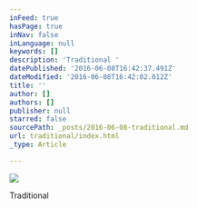 ```yaml
---
inFeed: true
hasPage: true
inNav: false
inLanguage: null
keywords: []
description: 'Traditional '
datePublished: '2016-06-08T16:42:37.491Z'
dateModified: '2016-06-08T16:42:02.012Z'
title: ''
author: []
authors: []
publisher: null
starred: false
sourcePath: _posts/2016-06-08-traditional.md
url: traditional/index.html
_type: Article

---
```

![](https://the-grid-user-content.s3-us-west-2.amazonaws.com/3db42b04-c63c-4f06-a0de-c3327c46ec8b.jpg)

Traditional